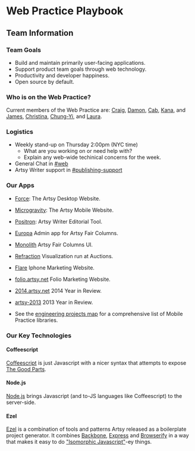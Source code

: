 # Web Practice Playbook

## Team Information

### Team Goals

* Build and maintain primarily user-facing applications.
* Support product team goals through web technology.
* Productivity and developer happiness.
* Open source by default.

### Who is on the Web Practice?

Current members of the Web Practice are: [Craig](https://github.com/craigspaeth), [Damon](https://github.com/dzucconi), [Cab](https://github.com/broskoski), [Kana](https://github.com/kanaabe), and [James](https://github.com/jtotoole), [Christina](https://github.com/xtina-starr), [Chung-Yi](https://github.com/starsirius), and [Laura](https://github.com/1aurabrown).

### Logistics

* Weekly stand-up on Thursday 2:00pm (NYC time)
  * What are you working on or need help with?
  * Explain any web-wide techinical concerns for the week.
* General Chat in [#web](https://artsy.slack.com/messages/web/)
* Artsy Writer support in [#publishing-support](https://artsy.slack.com/messages/publishing-support/)

### Our Apps

* [Force](https://github.com/artsy/force): The Artsy Desktop Website.
* [Microgravity](https://github.com/artsy/microgravity): The Artsy Mobile Website.
* [Positron](https://github.com/artsy/positron): Artsy Writer Editorial Tool.
* [Europa](https://github.com/artsy/europa) Admin app for Artsy Fair Columns.
* [Monolith](https://github.com/artsy/monolith) Artsy Fair Columns UI.
* [Refraction](https://github.com/artsy/refraction) Visualization run at Auctions.
* [Flare](https://github.com/artsy/flare) Iphone Marketing Website.
* [folio.artsy.net](https://github.com/artsy/folio.artsy.net) Folio Marketing Website.
* [2014.artsy.net](https://github.com/artsy/2014.artsy.net) 2014 Year in Review.
* [artsy-2013](https://github.com/artsy/artsy-2013) 2013 Year in Review.

* See the [engineering projects map](https://trello.com/b/VLlTIM7l/artsy-engineering-projects-map) for a comprehensive list of Mobile Practice libraries.

### Our Key Technologies

#### Coffeescript

[Coffeescript](http://coffeescript.org/) is just Javascript with a nicer syntax that attempts to expose [The Good Parts](http://www.amazon.com/JavaScript-Good-Parts-Douglas-Crockford/dp/0596517742).

#### Node.js

[Node.js](https://nodejs.org/) brings Javascript (and to-JS languages like Coffeescript) to the server-side.

#### Ezel

[Ezel](https://github.com/artsy/ezel) is a combination of tools and patterns Artsy released as a boilerplate project generator. It combines [Backbone](http://backbonejs.org/), [Express](http://expressjs.com/) and [Browserify](http://browserify.org/) in a way that makes it easy to do ["Isomorphic Javascript"](http://nerds.airbnb.com/isomorphic-javascript-future-web-apps/)-ey things.
